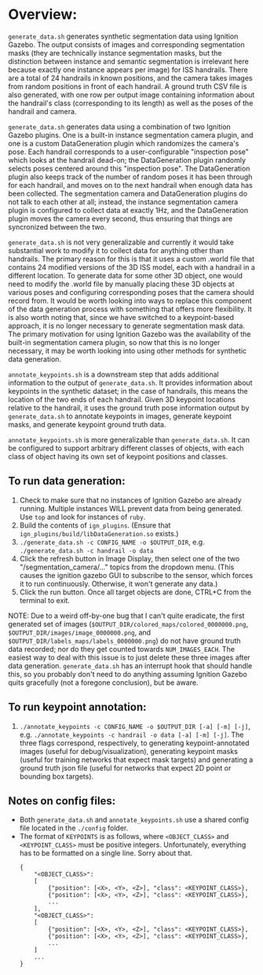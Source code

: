 # Overview:

`generate_data.sh` generates synthetic segmentation data using Ignition Gazebo. The output consists of images and corresponding segmentation masks (they are technically instance segmentation masks, but the distinction between instance and semantic segmentation is irrelevant here because exactly one instance appears per image) for ISS handrails. There are a total of 24 handrails in known positions, and the camera takes images from random positions in front of each handrail. A ground truth CSV file is also generated, with one row per output image containing information about the handrail's class (corresponding to its length) as well as the poses of the handrail and camera. 

`generate_data.sh` generates data using a combination of two Ignition Gazebo plugins. One is a built-in instance segmentation camera plugin, and one is a custom DataGeneration plugin which randomizes the camera's pose. Each handrail corresponds to a user-configurable "inspection pose" which looks at the handrail dead-on; the DataGeneration plugin randomly selects poses centered around this "inspection pose". The DataGeneration plugin also keeps track of the number of random poses it has been through for each handrail, and moves on to the next handrail when enough data has been collected. The segmentation camera and DataGeneration plugins do not talk to each other at all; instead, the instance segmentation camera plugin is configured to collect data at exactly 1Hz, and the DataGeneration plugin moves the camera every second, thus ensuring that things are syncronized between the two.

`generate_data.sh` is not very generalizable and currently it would take substantial work to modify it to collect data for anything other than handrails. The primary reason for this is that it uses a custom .world file that contains 24 modified versions of the 3D ISS model, each with a handrail in a different location. To generate data for some other 3D object, one would need to modify the .world file by manually placing these 3D objects at various poses and configuring corresponding poses that the camera should record from. It would be worth looking into ways to replace this component of the data generation process with something that offers more flexibility. It is also worth noting that, since we have switched to a keypoint-based approach, it is no longer necessary to generate segmentation mask data. The primary motivation for using Ignition Gazebo was the availability of the built-in segmentation camera plugin, so now that this is no longer necessary, it may be worth looking into using other methods for synthetic data generation.

`annotate_keypoints.sh` is a downstream step that adds additional information to the output of `generate_data.sh`. It provides information about keypoints in the synthetic dataset; in the case of handrails, this means the location of the two ends of each handrail. Given 3D keypoint locations relative to the handrail, it uses the ground truth pose information output by `generate_data.sh` to annotate keypoints in images, generate keypoint masks, and generate keypoint ground truth data.

`annotate_keypoints.sh` is more generalizable than `generate_data.sh`. It can be configured to support arbitrary different classes of objects, with each class of object having its own set of keypoint positions and classes.

## To run data generation:

1. Check to make sure that no instances of Ignition Gazebo are already running. Multiple instances WILL prevent data from being generated. Use `top` and look for instances of `ruby`.
2. Build the contents of `ign_plugins`. (Ensure that `ign_plugins/build/libDataGeneration.so` exists.)
3. `./generate_data.sh -c CONFIG_NAME -o $OUTPUT_DIR`, e.g. `./generate_data.sh -c handrail -o data`
4. Click the refresh button in Image Display, then select one of the two "/segmentation_camera/..." topics from the dropdown menu. (This causes the ignition gazebo GUI to subscribe to the sensor, which forces it to run continuously. Otherwise, it won't generate any data.)
5. Click the run button. Once all target objects are done, CTRL+C from the terminal to exit.

NOTE: Due to a weird off-by-one bug that I can't quite eradicate, the first generated set of images (`$OUTPUT_DIR/colored_maps/colored_0000000.png`, `$OUTPUT_DIR/images/image_0000000.png`, and `$OUTPUT_DIR/labels_maps/labels_0000000.png`) do not have ground truth data recorded; nor do they get counted towards `NUM_IMAGES_EACH`. The easiest way to deal with this issue is to just delete these three images after data generation. `generate_data.sh` has an interrupt hook that should handle this, so you probably don't need to do anything assuming Ignition Gazebo quits gracefully (not a foregone conclusion), but be aware.

## To run keypoint annotation:

1. `./annotate_keypoints -c CONFIG_NAME -o $OUTPUT_DIR [-a] [-m] [-j]`, e.g. `./annotate_keypoints -c handrail -o data [-a] [-m] [-j]`. The three flags correspond, respectively, to generating keypoint-annotated images (useful for debug/visualization), generating keypoint masks (useful for training networks that expect mask targets) and generating a ground truth json file (useful for networks that expect 2D point or bounding box targets).

## Notes on config files:

- Both `generate_data.sh` and `annotate_keypoints.sh` use a shared config file located in the `./config` folder.
- The format of `KEYPOINTS` is as follows, where `<OBJECT_CLASS>` and `<KEYPOINT_CLASS>` must be positive integers. Unfortunately, everything has to be formatted on a single line. Sorry about that.
    ```
    {
        "<OBJECT_CLASS>":
        [
            {"position": [<X>, <Y>, <Z>], "class": <KEYPOINT_CLASS>}, 
            {"position": [<X>, <Y>, <Z>], "class": <KEYPOINT_CLASS>},
            ...
        ],
        "<OBJECT_CLASS>":
        [
            {"position": [<X>, <Y>, <Z>], "class": <KEYPOINT_CLASS>}, 
            {"position": [<X>, <Y>, <Z>], "class": <KEYPOINT_CLASS>},
            ...
        ]
        ...
    }
    ```
